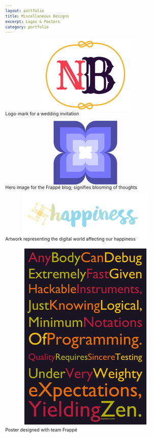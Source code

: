 ```yaml
---
layout: portfolio
title: Miscellaneous Designs
excerpt: Logos & Posters
category: portfolio
---
```


<p class="text-center">
	<img src="/assets/images/portfolio/misc-designs/nb-logo.jpg" style="display: block; margin: auto; max-width: 300px;">
	<span class="text-muted caption">Logo-mark for a wedding invitation</span>
</p>

<p class="text-center">
	<img src="/assets/images/portfolio/misc-designs/frappe-blog.png" style="display: block; margin: auto; max-width: 200px;">
	<span class="text-muted caption">Hero image for the Frappé blog; signifies blooming of thoughts</span>
</p>

<p class="text-center">
	<img src="/assets/images/portfolio/misc-designs/happiness.png" style="display: block; margin: auto; max-width: 400px;">
	<span class="text-muted caption">Artwork representing the digital world affecting our happiness</span>
</p>

<p class="text-center">
	<img src="/assets/images/portfolio/misc-designs/erpnext-abc.jpg" style="display: block; margin: auto; max-width: 400px;">
	<span class="text-muted caption">Poster designed with team Frappé</span>
</p>

